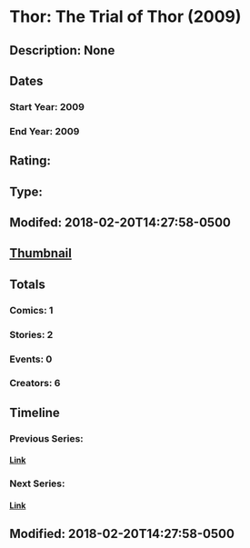 # Thor: The Trial of Thor (2009)
## Description: None
## Dates
### Start Year: 2009
### End Year: 2009
## Rating: 
## Type: 
## Modifed: 2018-02-20T14:27:58-0500
## [Thumbnail](http://i.annihil.us/u/prod/marvel/i/mg/7/50/5a8c76a94279f.jpg)
## Totals
### Comics: 1
### Stories: 2
### Events: 0
### Creators: 6
## Timeline
### Previous Series: 
#### [Link]()
### Next Series: 
#### [Link]()
## Modified: 2018-02-20T14:27:58-0500